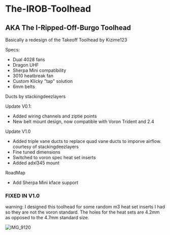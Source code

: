 # The-IROB-Toolhead
## AKA The I-Ripped-Off-Burgo Toolhead
Basically a redesign of the Takeoff Toolhead by Kizime123 

Specs:
 - Dual 4028 fans
 - Dragon UHF
 - Sherpa Mini compatibility
 - 3010 heatbreak fan
 - Custom Klicky "tap" solution
 - 6mm belts

Ducts by stackingdeezlayers

Update V0.1:
 - Added wiring channels and ziptie points
 - New belt mount design, now compatible with Voron Trident and 2.4

Update V1.0
 - Added triple vane ducts to replace quad vane ducts to imporve airflow. courtesy of stackingdeezlayers
 - Fine tuned dimensions
 - Switched to voron spec heat set inserts
 - Added adxl345 mount

RoadMap
 - Add Sherpa Mini kface support


### FIXED IN V1.0 
warning: I designed this toolhead for some random m3 heat set inserts I had so they are not the voron standard. The holes for the heat sets are 4.2mm as opposed to the 4.7mm standard size.

![IMG_9120](https://github.com/MongooseTNM/The-IROB-Toolhead/assets/66395216/1eed8942-751e-42ac-8a68-d856b110c532)
